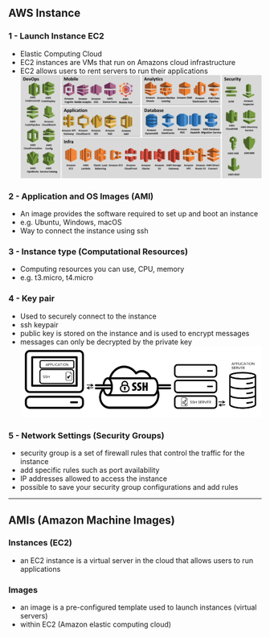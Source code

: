 ## AWS Instance

### 1 - Launch Instance EC2
- Elastic Computing Cloud
- EC2 instances are VMs that run on Amazons cloud infrastructure
- EC2 allows users to rent servers to run their applications
![](/images/aws_services.PNG)

### 2 - Application and OS Images (AMI)
- An image provides the software required to set up and boot an instance
- e.g. Ubuntu, Windows, macOS
- Way to connect the instance using ssh

### 3 - Instance type (Computational Resources)
- Computing resources you can use, CPU, memory
- e.g. t3.micro, t4.micro

### 4 - Key pair
- Used to securely connect to the instance
- ssh keypair
- public key is stored on the instance and is used to encrypt messages
- messages can only be decrypted by the private key
![](/images/ssh_connection.PNG)

### 5 - Network Settings (Security Groups)
- security group is a set of firewall rules that control the traffic for the instance
- add specific rules such as port availability
- IP addresses allowed to access the instance
- possible to save your security group configurations and add rules

---

## AMIs (Amazon Machine Images) 

### Instances (EC2)
- an EC2 instance is a virtual server in the cloud that allows users to run applications

### Images
- an image is a pre-configured template used to launch instances (virtual servers)
- within EC2 (Amazon elastic computing cloud)